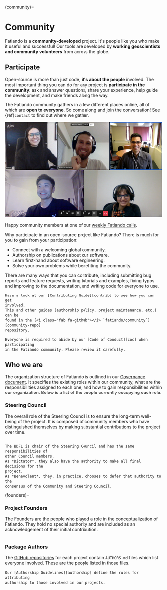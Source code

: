 (community)=
# Community

<p class="lead">
Fatiando is a <strong>community-developed</strong> project. It's people
like you who make it useful and successful!
Our tools are developed by <strong>working geoscientists and community
volunteers</strong> from across the globe.
</p>

## <i class="fa fa-comments"></i> Participate

Open-source is more than just code, **it's about the people** involved.
The most important thing you can do for any project is **participate in the
community**: ask and answer questions, share your experience, help guide the
development, and make friends along the way.

The Fatiando community gathers in a few different places online, all of which
are **open to everyone**.
So come along and join the conversation!
See {ref}`contact` to find out where we gather.

<div class="row text-muted align-items-center fs-6">
<div class="col-md-9">
<img class="mb-3" src="../_static/fatiando-community-call.png" title="Screenshot from a virtual Fatiando weekly call.">
</div>
<div class="col-md-3">

Happy community members at one of our [weekly Fatiando calls](contact).

</div>
</div>

Why participate in an open-source project like Fatiando?
There is much for you to gain from your participation:

<ul class="fa-ul">
  <li><i class="fa-li fa fa-users fa-fw"></i> Connect with a welcoming global community.</li>
  <li><i class="fa-li fa fa-copy fa-fw"></i> Authorship on publications about our software.</li>
  <li><i class="fa-li fa fa-graduation-cap fa-fw"></i> Learn first-hand about software engineering.</li>
  <li><i class="fa-li fa fa-people-carry fa-fw"></i> Solve your own problems while benefiting the community.</li>
</ul>

There are many ways that you can contribute, including
submitting bug reports and feature requests,
writing tutorials and examples,
fixing typos and improving to the documentation,
and writing code for everyone to use.

```{admonition} Interested?
Have a look at our [Contributing Guide][contrib] to see how you can get
involved.
This and other guides (authorship policy, project maintenance, etc.) can be
found in the [<i class="fab fa-github"></i> `fatiando/community`][community-repo]
repository.
```

```{important}
Everyone is required to abide by our [Code of Conduct][coc] when participating
in the Fatiando community. Please review it carefully.
```

## <i class="fa fa-users"></i> Who we are

The organization structure of Fatiando is outlined in our [Governance
document][governance]. It specifies the existing roles within our community,
what are the responsibilities assigned to each one, and how to gain
responsibilities within our organization.
Below is a list of the people currently occupying each role.

### Steering Council

The overall role of the Steering Council is to ensure the long-term well-being of the
project. It is composed
of community members who have distinguished themselves by making substantial
contributions to the project over time.

```{fatiando-governance} community/steering-council.json
```

```{admonition} Benevolent Dictator For Life (BDFL)
The BDFL is chair of the Steering Council and has the same responsibilities of
other Council members.
As *Dictator*, they also have the authority to make all final decisions for the
project.
As *Benevolent*, they, in practice, chooses to defer that authority to the
consensus of the Community and Steering Council.
```

(founders)=
### Project Founders

The Founders are the people who played a role in the conceptualization of
Fatiando. They hold no special authority and are included as an acknowledgement
of their initial contribution.

```{fatiando-governance} community/founders.json
```

### Package Authors

The [GitHub repositories][gh] for each project contain `AUTHORS.md` files which
list everyone involved.
These are the people listed in those files.

```{note}
Our [Authorship Guidelines][authorship] define the rules for attributing
authorship to those involved in our projects.
```

```{fatiando-authors} harmonica,verde,boule,pooch,ensaio,choclo
```


[coc]: https://github.com/fatiando/community/blob/main/CODE_OF_CONDUCT.md
[contrib]: https://github.com/fatiando/community/blob/main/CONTRIBUTING.md
[governance]: https://github.com/fatiando/community/blob/main/GOVERNANCE.md
[community-repo]: https://github.com/fatiando/community
[gh]: https://github.com/fatiando
[notes]: https://github.com/fatiando/community
[authorship]: https://github.com/fatiando/community/blob/main/AUTHORSHIP.md
